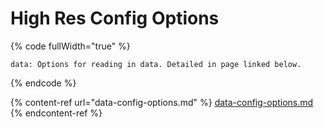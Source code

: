 # High Res Config Options

{% code fullWidth="true" %}
```
data: Options for reading in data. Detailed in page linked below.
```
{% endcode %}

{% content-ref url="data-config-options.md" %}
[data-config-options.md](data-config-options.md)
{% endcontent-ref %}
